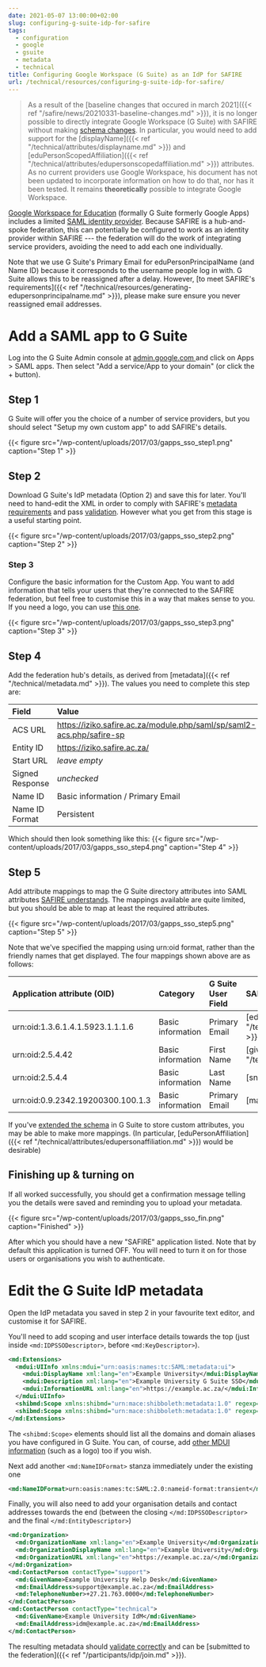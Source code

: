 ```yaml
---
date: 2021-05-07 13:00:00+02:00
slug: configuring-g-suite-idp-for-safire
tags:
  - configuration
  - google
  - gsuite
  - metadata
  - technical
title: Configuring Google Workspace (G Suite) as an IdP for SAFIRE
url: /technical/resources/configuring-g-suite-idp-for-safire/
---
```


> As a result of the [baseline changes that occured in march 2021]({{< ref "/safire/news/20210331-baseline-changes.md" >}}), it is no longer possible to directly integrate Google Workspace (G Suite) with SAFIRE without making [schema changes](https://support.google.com/a/answer/6327792). In particular, you would need to add support for the [displayName]({{< ref "/technical/attributes/displayname.md" >}}) and [eduPersonScopedAffiliation]({{< ref "/technical/attributes/edupersonscopedaffiliation.md" >}}) attributes. As no current providers use Google Workspace, his document has not been updated to incorporate information on how to do that, nor has it been tested. It remains **theoretically** possible to integrate Google Workspace.

[Google Workspace for Education](https://edu.google.com/products/productivity-tools/) (formally G Suite formerly Google Apps) includes a limited [SAML identity provider](https://support.google.com/a/answer/6087519). Because SAFIRE is a hub-and-spoke federation, this can potentially be configured to work as an identity provider within SAFIRE --- the federation will do the work of integrating service providers, avoiding the need to add each one individually.

Note that we use G Suite's Primary Email for eduPersonPrincipalName (and Name ID) because it corresponds to the username people log in with. G Suite allows this to be reassigned after a delay. However, [to meet SAFIRE's requirements]({{< ref "/technical/resources/generating-edupersonprincipalname.md" >}}), please make sure ensure you never reassigned email addresses.

# Add a SAML app to G Suite

Log into the G Suite Admin console at [admin.google.com ](https://admin.google.com/)and click on Apps > SAML apps. Then select "Add a service/App to your domain" (or click the + button).

## Step 1

G Suite will offer you the choice of a number of service providers, but you should select "Setup my own custom app" to add SAFIRE's details.

{{< figure src="/wp-content/uploads/2017/03/gapps_sso_step1.png" caption="Step 1" >}}

## Step 2

Download G Suite's IdP metadata (Option 2) and save this for later. You'll need to hand-edit the XML in order to comply with SAFIRE's [metadata requirements](/technical/saml2/idp-requirements/) and pass [validation](https://validator.safire.ac.za/). However what you get from this stage is a useful starting point.

{{< figure src="/wp-content/uploads/2017/03/gapps_sso_step2.png" caption="Step 2" >}}

### Step 3

Configure the basic information for the Custom App. You want to add information that tells your users that they're connected to the SAFIRE federation, but feel free to customise this in a way that makes sense to you. If you need a logo, you can use [this one](https://static.safire.ac.za/logos/safire-logo-300x300.png).

{{< figure src="/wp-content/uploads/2017/03/gapps_sso_step3.png" caption="Step 3" >}}

## Step 4

Add the federation hub's details, as derived from [metadata]({{< ref "/technical/metadata.md" >}}). The values you need to complete this step are:

| Field | Value |
|:----------------|:-|
| ACS URL         | https://iziko.safire.ac.za/module.php/saml/sp/saml2-acs.php/safire-sp |
| Entity ID       | https://iziko.safire.ac.za/ |
| Start URL       | *leave empty* |
| Signed Response | *unchecked* |
| Name ID         | Basic information / Primary Email |
| Name ID Format  | Persistent |

Which should then look something like this:
{{< figure src="/wp-content/uploads/2017/03/gapps_sso_step4.png" caption="Step 4" >}}

## Step 5

Add attribute mappings to map the G Suite directory attributes into SAML attributes [SAFIRE understands](/technical/attributes/). The mappings available are quite limited, but you should be able to map at least the required attributes.

{{< figure src="/wp-content/uploads/2017/03/gapps_sso_step5.png" caption="Step 5" >}}

Note that we've specified the mapping using urn:oid format, rather than the friendly names that get displayed. The four mappings shown above are as follows:

| Application attribute (OID)       | Category          | G Suite User Field | SAFIRE Name |
|:----------------------------------|:------------------|:-------------------|:------------|
| urn:oid:1.3.6.1.4.1.5923.1.1.1.6  | Basic information | Primary Email      | [eduPersonPrincipalName]({{< ref "/technical/attributes/edupersonprincipalname.md" >}}) |
| urn:oid:2.5.4.42                  | Basic information | First Name         | [givenName]({{< ref "/technical/attributes/givenname.md" >}}) |
| urn:oid:2.5.4.4                   | Basic information | Last Name          | [sn]({{< ref "/technical/attributes/sn.md" >}}) |
| urn:oid:0.9.2342.19200300.100.1.3 | Basic information | Primary Email      | [mail]({{< ref "/technical/attributes/mail.md" >}}) |

If you've [extended the schema](https://support.google.com/a/answer/6327792) in G Suite to store custom attributes, you may be able to make more mappings. (In particular, [eduPersonAffiliation]({{< ref "/technical/attributes/edupersonaffiliation.md" >}}) would be desirable)

## Finishing up & turning on

If all worked successfully, you should get a confirmation message telling you the details were saved and reminding you to upload your metadata.

{{< figure src="/wp-content/uploads/2017/03/gapps_sso_fin.png" caption="Finished" >}}

After which you should have a new "SAFIRE" application listed. Note that by default this application is turned OFF. You will need to turn it on for those users or organisations you wish to authenticate.

# Edit the G Suite IdP metadata

Open the IdP metadata you saved in step 2 in your favourite text editor, and customise it for SAFIRE.

You'll need to add scoping and user interface details towards the top (just inside `<md:IDPSSODescriptor>`, before `<md:KeyDescriptor>`).

```xml
<md:Extensions>
  <mdui:UIInfo xmlns:mdui="urn:oasis:names:tc:SAML:metadata:ui">
    <mdui:DisplayName xml:lang="en">Example University</mdui:DisplayName>
    <mdui:Description xml:lang="en">Example University G Suite SSO</mdui:Description>
    <mdui:InformationURL xml:lang="en">https://example.ac.za/</mdui:InformationURL>
  </mdui:UIInfo>
  <shibmd:Scope xmlns:shibmd="urn:mace:shibboleth:metadata:1.0" regexp="false">example.ac.za</shibmd:Scope>
  <shibmd:Scope xmlns:shibmd="urn:mace:shibboleth:metadata:1.0" regexp="false">example.ac.za.test-google-a.com</shibmd:Scope>
</md:Extensions>
```

The `<shibmd:Scope>` elements should list all the domains and domain aliases you have configured in G Suite. You can, of course, add [other MDUI information](http://docs.oasis-open.org/security/saml/Post2.0/sstc-saml-metadata-ui/v1.0/cs01/sstc-saml-metadata-ui-v1.0-cs01.html#__RefHeading__10385_1021935550) (such as a logo) too if you wish.

Next add another `<md:NameIDFormat>` stanza immediately under the existing one

```xml
<md:NameIDFormat>urn:oasis:names:tc:SAML:2.0:nameid-format:transient</md:NameIDFormat>
```

Finally, you will also need to add your organisation details and contact addresses towards the end (between the closing `</md:IDPSSODescriptor>` and the final `</md:EntityDescriptor>`)

```xml
<md:Organization>
  <md:OrganizationName xml:lang="en">Example University</md:OrganizationName>
  <md:OrganizationDisplayName xml:lang="en">Example University</md:OrganizationDisplayName>
  <md:OrganizationURL xml:lang="en">https://example.ac.za/</md:OrganizationURL>
</md:Organization>
<md:ContactPerson contactType="support">
  <md:GivenName>Example University Help Desk</md:GivenName>
  <md:EmailAddress>support@example.ac.za</md:EmailAddress>
  <md:TelephoneNumber>+27.21.763.0000</md:TelephoneNumber>
</md:ContactPerson>
<md:ContactPerson contactType="technical">
  <md:GivenName>Example University IdM</md:GivenName>
  <md:EmailAddress>idm@example.ac.za</md:EmailAddress>
</md:ContactPerson>
```

The resulting metadata should [validate correctly](https://validator.safire.ac.za/) and can be [submitted to the federation]({{< ref "/participants/idp/join.md" >}}).

